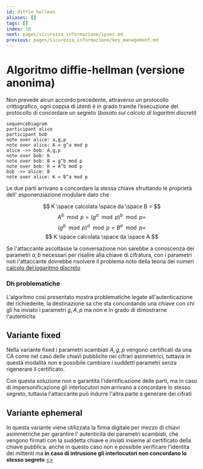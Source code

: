 ```yaml
---
id: diffie_hellman
aliases: []
tags: []
index: 10
next: pages/sicurezza_informazione/ipsec.md
previous: pages/sicurezza_informazione/key_management.md
---
```


# Algoritmo diffie-hellman (versione anonima)

Non prevede alcun accordo precedente, attraverso un protocollo crittografico, ogni coppia di utenti è in grado tramite l’esecuzione del protocollo di concordare un segreto (*basato sul calcolo di logaritmi discreti*)

```mermaid
sequenceDiagram
participant alice
participant bob
note over alice: a,g,p
note over alice: A = g^a mod p
alice ->> bob: A,g,p
note over bob: b
note over bob: B = g^b mod p
note over bob: K = A^b mod p
bob ->> alice: B
note over alice: K = B^a mod p
```

Le due parti arrivano a concordare la stessa chiave sfruttando le proprietà dell' esponenziazione modulare dato che

$$
K \space calcolata \space da \space B =
$$
$$
A^b\mod{p} =(g^a\mod{p})^b\mod{p} =
$$
$$
(g^b\mod{p})^a \mod{p} = B^a\mod{p} =
$$
$$
K \space calcolata \space da \space A
$$

Se l'attaccante ascoltasse la conversazione non sarebbe a conoscenza dei parametri $a,b$ necessari per risalire alla chiave di cifratura, con i parametri noti l'attaccante dovrebbe risolvere il problema noto della teoria dei numeri [calcolo del logaritmo discreto](pages/sicurezza_informazione/problemi_difficili.md#calcolo%20del%20logaritmo%20discreto)

### Dh problematiche

L'algoritmo cosi presentato mostra problematiche legate all'autenticazione del richiedente, la destinazione sa che sta concordando una chiave con chi gli ha inviato i parametri $g,A,p$ ma non e in grado di dimostrarne l'autenticita

## Variante fixed

Nella variante fixed i parametri scambiati $A,g,p$ vengono certificati da una CA come nel caso delle chiavi pubbliche nei cifrari asimmetrici, tuttavia in questa modalità non e possibile cambiare i suddetti parametri senza rigenerare il certificato.

Con questa soluzione non e garantita l'identificazione delle parti, ma in caso di impersonificazione gli interlocutori non arrivano a concordare lo stesso segreto, tuttavia l'attaccante può indurre l'altra parte a generare dei cifrati

## Variante ephemeral

In questa variante viene utilizzata la firma digitale per mezzo di chiavi asimmetriche per garantire l' autenticità dei parametri scambiati, che vengono firmati con la suddetta chiave e inviati insieme al certificato della chiave pubblica, anche in questo caso non e possibile verificare l'identita dei mittenti ma **in caso di intrusione gli interlocutori non concordano lo stesso segreto**
[<](pages/sicurezza_informazione/key_management.md)[>](pages/sicurezza_informazione/ipsec.md)
